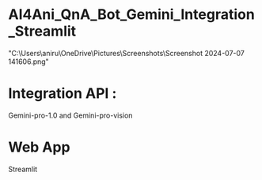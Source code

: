 # AI4Ani_QnA_Bot_Gemini_Integration_Streamlit
"C:\Users\aniru\OneDrive\Pictures\Screenshots\Screenshot 2024-07-07 141606.png"


# Integration API :
Gemini-pro-1.0 and Gemini-pro-vision

# Web App
Streamlit
